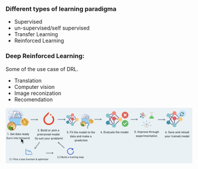 ### Different types of learning paradigma
- Supervised
- un-supervised/self supervised
- Transfer Learning
- Reinforced Learning

### Deep Reinforced Learning:
Some of the use case of DRL.
- Translation
- Computer vision
- Image reconization
- Recomendation

![alt text](workflow.png)